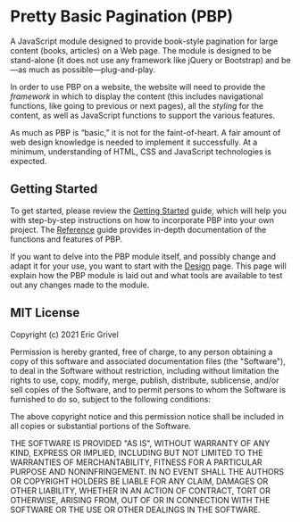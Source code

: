 # Pretty Basic Pagination (PBP)

A JavaScript module designed to provide book-style pagination for large
content (books, articles) on a Web page. The module is designed to be
stand-alone (it does not use any framework like jQuery or Bootstrap)
and be—as much as possible—plug-and-play.

In order to use PBP on a website, the website will need to provide the
_framework_ in which to display the content (this includes navigational
functions, like going to previous or next pages), all the _styling_ for
the content, as well as JavaScript functions to support the various
features.

As much as PBP is “basic,” it is not for the faint-of-heart. A fair amount
of web design knowledge is needed to implement it successfully.
At a minimum, understanding of HTML, CSS and JavaScript technologies is
expected.

## Getting Started

To get started, please review the
[Getting Started](documentation/getting-started.md) guide, which will help you
with step-by-step instructions on how to incorporate PBP into your own
project. The [Reference](documentation/reference.md) guide provides in-depth
documentation of the functions and features of PBP.

If you want to delve into the PBP module itself, and possibly change and
adapt it for your use, you want to start with the
[Design](documentation/design.md) page. This page will explain how the
PBP module is laid out and what tools are available to test out any
changes made to the module.

## MIT License

Copyright (c) 2021 Eric Grivel

Permission is hereby granted, free of charge, to any person obtaining a copy
of this software and associated documentation files (the "Software"), to deal
in the Software without restriction, including without limitation the rights
to use, copy, modify, merge, publish, distribute, sublicense, and/or sell
copies of the Software, and to permit persons to whom the Software is
furnished to do so, subject to the following conditions:

The above copyright notice and this permission notice shall be included in all
copies or substantial portions of the Software.

THE SOFTWARE IS PROVIDED "AS IS", WITHOUT WARRANTY OF ANY KIND, EXPRESS OR
IMPLIED, INCLUDING BUT NOT LIMITED TO THE WARRANTIES OF MERCHANTABILITY,
FITNESS FOR A PARTICULAR PURPOSE AND NONINFRINGEMENT. IN NO EVENT SHALL THE
AUTHORS OR COPYRIGHT HOLDERS BE LIABLE FOR ANY CLAIM, DAMAGES OR OTHER
LIABILITY, WHETHER IN AN ACTION OF CONTRACT, TORT OR OTHERWISE, ARISING FROM,
OUT OF OR IN CONNECTION WITH THE SOFTWARE OR THE USE OR OTHER DEALINGS IN THE
SOFTWARE.
